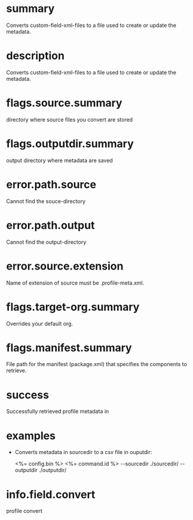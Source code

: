 # summary

Converts custom-field-xml-files to a file used to create or update the metadata.

# description

Converts custom-field-xml-files to a file used to create or update the metadata.

# flags.source.summary

directory where source files you convert are stored

# flags.outputdir.summary

output directory where metadata are saved

# error.path.source

Cannot find the souce-directory

# error.path.output

Cannot find the output-directory

# error.source.extension

Name of extension of source must be .profile-meta.xml.

# flags.target-org.summary

Overrides your default org.

# flags.manifest.summary

File path for the manifest (package.xml) that specifies the components to retrieve.

# success

Successfully retrieved profile metadata in

# examples

- Converts metadata in sourcedir to a csv file in ouputdir:

  <%= config.bin %> <%= command.id %> --sourcedir ./sourcedir/ --outputdir ./outputdir/

# info.field.convert

profile convert
